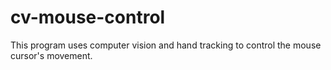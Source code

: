 # cv-mouse-control
This program uses computer vision and hand tracking to control the mouse cursor's movement.

